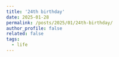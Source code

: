 ```yaml
---
title: '24th birthday'
date: 2025-01-28
permalink: /posts/2025/01/24th-birthday/
author_profile: false
related: false
tags:
  - life
---
```

